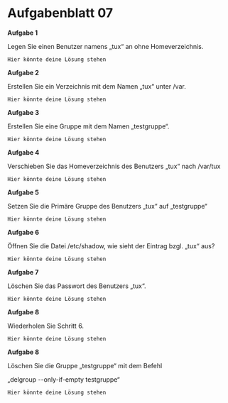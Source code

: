 # Aufgabenblatt 07

**Aufgabe 1**

Legen Sie einen Benutzer namens „tux“ an ohne Homeverzeichnis.

`Hier könnte deine Lösung stehen`

**Aufgabe 2**

Erstellen Sie ein Verzeichnis mit dem Namen „tux“ unter /var.

`Hier könnte deine Lösung stehen`

**Aufgabe 3**

Erstellen Sie eine Gruppe mit dem Namen „testgruppe“.

`Hier könnte deine Lösung stehen`

**Aufgabe 4**

Verschieben Sie das Homeverzeichnis des Benutzers „tux“ nach /var/tux

`Hier könnte deine Lösung stehen`

**Aufgabe 5**

Setzen Sie die Primäre Gruppe des Benutzers „tux“ auf „testgruppe“

`Hier könnte deine Lösung stehen`

**Aufgabe 6**

Öffnen Sie die Datei /etc/shadow, wie sieht der Eintrag bzgl. „tux“ aus?

`Hier könnte deine Lösung stehen`

**Aufgabe 7**

Löschen Sie das Passwort des Benutzers „tux“.

`Hier könnte deine Lösung stehen`

**Aufgabe 8**

Wiederholen Sie Schritt 6.

`Hier könnte deine Lösung stehen`

**Aufgabe 8**

Löschen Sie die Gruppe „testgruppe“ mit dem Befehl

„delgroup --only-if-empty testgruppe“

`Hier könnte deine Lösung stehen`
